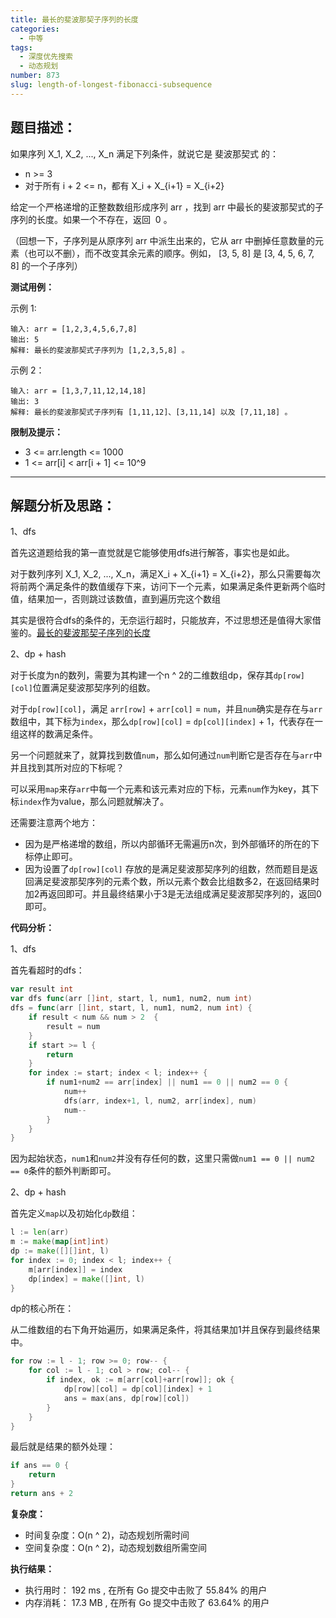 ```yaml
---
title: 最长的斐波那契子序列的长度
categories:
  - 中等
tags:
  - 深度优先搜索
  - 动态规划
number: 873
slug: length-of-longest-fibonacci-subsequence
---
```



## 题目描述：

如果序列 X_1, X_2, ..., X_n 满足下列条件，就说它是 斐波那契式 的：

- n >= 3
- 对于所有 i + 2 <= n，都有 X_i + X_{i+1} = X_{i+2}

给定一个严格递增的正整数数组形成序列 arr ，找到 arr 中最长的斐波那契式的子序列的长度。如果一个不存在，返回  0 。

（回想一下，子序列是从原序列 arr 中派生出来的，它从 arr 中删掉任意数量的元素（也可以不删），而不改变其余元素的顺序。例如， [3, 5, 8] 是 [3, 4, 5, 6, 7, 8] 的一个子序列）


**测试用例：**

示例 1:
```
输入: arr = [1,2,3,4,5,6,7,8]
输出: 5
解释: 最长的斐波那契式子序列为 [1,2,3,5,8] 。
```
 
示例 2：
```
输入: arr = [1,3,7,11,12,14,18]
输出: 3
解释: 最长的斐波那契式子序列有 [1,11,12]、[3,11,14] 以及 [7,11,18] 。
```

**限制及提示：**
- 3 <= arr.length <= 1000
- 1 <= arr[i] < arr[i + 1] <= 10^9

---
## 解题分析及思路：

1、dfs

首先这道题给我的第一直觉就是它能够使用dfs进行解答，事实也是如此。

对于数列序列 X_1, X_2, ..., X_n，满足X_i + X_{i+1} = X_{i+2}，那么只需要每次将前两个满足条件的数值缓存下来，访问下一个元素，如果满足条件更新两个临时值，结果加一，否则跳过该数值，直到遍历完这个数组

其实是很符合dfs的条件的，无奈运行超时，只能放弃，不过思想还是值得大家借鉴的。[最长的斐波那契子序列的长度](https://github.com/lomtom/algorithm-go/blob/main/leetcode/873最长的斐波那契子序列的长度_test.go)

2、dp + hash

对于长度为n的数列，需要为其构建一个n ^ 2的二维数组dp，保存其`dp[row][col]`位置满足斐波那契序列的组数。

对于`dp[row][col]`，满足 `arr[row]` + `arr[col]` = `num`，并且`num`确实是存在与`arr`数组中，其下标为`index`，那么`dp[row][col]` = `dp[col][index]` + 1，代表存在一组这样的数满足条件。

另一个问题就来了，就算找到数值`num`，那么如何通过`num`判断它是否存在与`arr`中并且找到其所对应的下标呢？

可以采用`map`来存`arr`中每一个元素和该元素对应的下标，元素`num`作为key，其下标`index`作为value，那么问题就解决了。

还需要注意两个地方：

- 因为是严格递增的数组，所以内部循环无需遍历n次，到外部循环的所在的下标停止即可。
- 因为设置了`dp[row][col]` 存放的是满足斐波那契序列的组数，然而题目是返回满足斐波那契序列的元素个数，所以元素个数会比组数多2，在返回结果时加2再返回即可。并且最终结果小于3是无法组成满足斐波那契序列的，返回0即可。

**代码分析：**

1、dfs

首先看超时的dfs：
```go
var result int
var dfs func(arr []int, start, l, num1, num2, num int)
dfs = func(arr []int, start, l, num1, num2, num int) {
    if result < num && num > 2  {
        result = num
    }
    if start >= l {
        return
    }
    for index := start; index < l; index++ {
        if num1+num2 == arr[index] || num1 == 0 || num2 == 0 {
            num++
            dfs(arr, index+1, l, num2, arr[index], num)
            num--
        }
    }
}
```
因为起始状态，`num1`和`num2`并没有存任何的数，这里只需做`num1 == 0 || num2 == 0`条件的额外判断即可。

2、dp + hash

首先定义`map`以及初始化`dp`数组：
```go
l := len(arr)
m := make(map[int]int)
dp := make([][]int, l)
for index := 0; index < l; index++ {
    m[arr[index]] = index
    dp[index] = make([]int, l)
}
```

dp的核心所在：

从二维数组的右下角开始遍历，如果满足条件，将其结果加1并且保存到最终结果中。
```go
for row := l - 1; row >= 0; row-- {
    for col := l - 1; col > row; col-- {
        if index, ok := m[arr[col]+arr[row]]; ok {
            dp[row][col] = dp[col][index] + 1
            ans = max(ans, dp[row][col])
        }
    }
}
```

最后就是结果的额外处理：
```go
if ans == 0 {
    return
}
return ans + 2
```


**复杂度：**
- 时间复杂度：O(n ^ 2)，动态规划所需时间
- 空间复杂度：O(n ^ 2)，动态规划数组所需空间

**执行结果：**
- 执行用时： 192 ms , 在所有 Go 提交中击败了 55.84% 的用户
- 内存消耗： 17.3 MB , 在所有 Go 提交中击败了 63.64% 的用户

